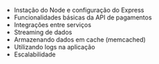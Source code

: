 + Instação do Node e configuração do Express
+ Funcionalidades básicas da API de pagamentos
+ Integrações entre serviços
+ Streaming de dados
+ Armazenando dados em cache (memcached)
+ Utilizando logs na aplicação
+ Escalabilidade